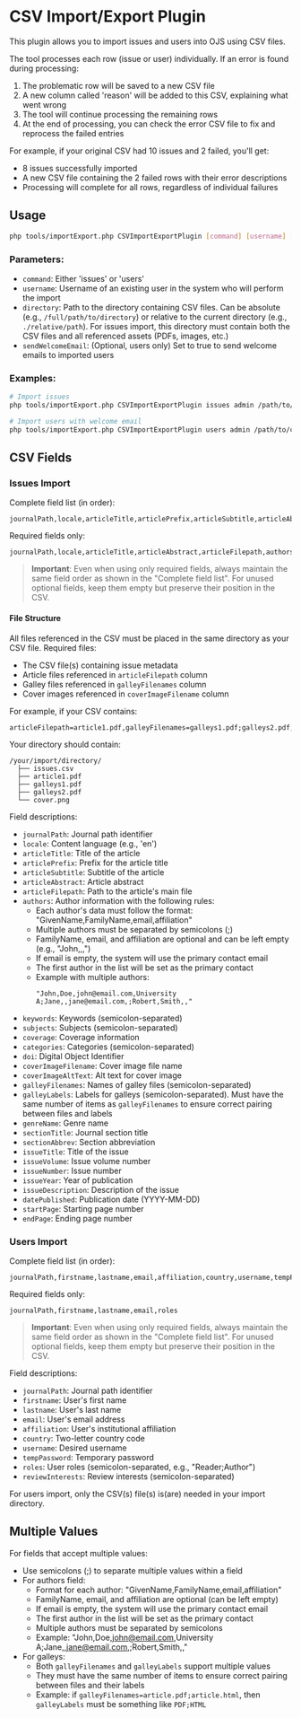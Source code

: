 # CSV Import/Export Plugin

This plugin allows you to import issues and users into OJS using CSV files.

The tool processes each row (issue or user) individually. If an error is found during processing:
1. The problematic row will be saved to a new CSV file
2. A new column called 'reason' will be added to this CSV, explaining what went wrong
3. The tool will continue processing the remaining rows
4. At the end of processing, you can check the error CSV file to fix and reprocess the failed entries

For example, if your original CSV had 10 issues and 2 failed, you'll get:
- 8 issues successfully imported
- A new CSV file containing the 2 failed rows with their error descriptions
- Processing will complete for all rows, regardless of individual failures

## Usage

```bash
php tools/importExport.php CSVImportExportPlugin [command] [username] [directory] [sendWelcomeEmail]
```

### Parameters:

- `command`: Either 'issues' or 'users'
- `username`: Username of an existing user in the system who will perform the import
- `directory`: Path to the directory containing CSV files. Can be absolute (e.g., `/full/path/to/directory`) or relative to the current directory (e.g., `./relative/path`). For issues import, this directory must contain both the CSV files and all referenced assets (PDFs, images, etc.)
- `sendWelcomeEmail`: (Optional, users only) Set to true to send welcome emails to imported users

### Examples:

```bash
# Import issues
php tools/importExport.php CSVImportExportPlugin issues admin /path/to/csv/directory

# Import users with welcome email
php tools/importExport.php CSVImportExportPlugin users admin /path/to/csv/directory true
```

## CSV Fields

### Issues Import

Complete field list (in order):
```
journalPath,locale,articleTitle,articlePrefix,articleSubtitle,articleAbstract,articleFilepath,authors,keywords,subjects,coverage,categories,doi,coverImageFilename,coverImageAltText,galleyFilenames,galleyLabels,genreName,sectionTitle,sectionAbbrev,issueTitle,issueVolume,issueNumber,issueYear,issueDescription,datePublished,startPage,endPage
```

Required fields only:
```
journalPath,locale,articleTitle,articleAbstract,articleFilepath,authors,issueTitle,issueVolume,issueNumber,issueYear,datePublished
```

> **Important**: Even when using only required fields, always maintain the same field order as shown in the "Complete field list". For unused optional fields, keep them empty but preserve their position in the CSV.

#### File Structure

All files referenced in the CSV must be placed in the same directory as your CSV file. Required files:
- The CSV file(s) containing issue metadata
- Article files referenced in `articleFilepath` column
- Galley files referenced in `galleyFilenames` column
- Cover images referenced in `coverImageFilename` column

For example, if your CSV contains:
```
articleFilepath=article1.pdf,galleyFilenames=galleys1.pdf;galleys2.pdf,coverImageFilename=cover.png
```

Your directory should contain:
```
/your/import/directory/
  ├── issues.csv
  ├── article1.pdf
  ├── galleys1.pdf
  ├── galleys2.pdf
  └── cover.png
```

Field descriptions:

- `journalPath`: Journal path identifier
- `locale`: Content language (e.g., 'en')
- `articleTitle`: Title of the article
- `articlePrefix`: Prefix for the article title
- `articleSubtitle`: Subtitle of the article
- `articleAbstract`: Article abstract
- `articleFilepath`: Path to the article's main file
- `authors`: Author information with the following rules:
  - Each author's data must follow the format: "GivenName,FamilyName,email,affiliation"
  - Multiple authors must be separated by semicolons (;)
  - FamilyName, email, and affiliation are optional and can be left empty (e.g., "John,,,")
  - If email is empty, the system will use the primary contact email
  - The first author in the list will be set as the primary contact
  - Example with multiple authors:
    ```
    "John,Doe,john@email.com,University A;Jane,,jane@email.com,;Robert,Smith,,"
    ```
- `keywords`: Keywords (semicolon-separated)
- `subjects`: Subjects (semicolon-separated)
- `coverage`: Coverage information
- `categories`: Categories (semicolon-separated)
- `doi`: Digital Object Identifier
- `coverImageFilename`: Cover image file name
- `coverImageAltText`: Alt text for cover image
- `galleyFilenames`: Names of galley files (semicolon-separated)
- `galleyLabels`: Labels for galleys (semicolon-separated). Must have the same number of items as `galleyFilenames` to ensure correct pairing between files and labels
- `genreName`: Genre name
- `sectionTitle`: Journal section title
- `sectionAbbrev`: Section abbreviation
- `issueTitle`: Title of the issue
- `issueVolume`: Issue volume number
- `issueNumber`: Issue number
- `issueYear`: Year of publication
- `issueDescription`: Description of the issue
- `datePublished`: Publication date (YYYY-MM-DD)
- `startPage`: Starting page number
- `endPage`: Ending page number

### Users Import

Complete field list (in order):
```
journalPath,firstname,lastname,email,affiliation,country,username,tempPassword,roles,reviewInterests
```

Required fields only:
```
journalPath,firstname,lastname,email,roles
```

> **Important**: Even when using only required fields, always maintain the same field order as shown in the "Complete field list". For unused optional fields, keep them empty but preserve their position in the CSV.

Field descriptions:

- `journalPath`: Journal path identifier
- `firstname`: User's first name
- `lastname`: User's last name
- `email`: User's email address
- `affiliation`: User's institutional affiliation
- `country`: Two-letter country code
- `username`: Desired username
- `tempPassword`: Temporary password
- `roles`: User roles (semicolon-separated, e.g., "Reader;Author")
- `reviewInterests`: Review interests (semicolon-separated)

For users import, only the CSV(s) file(s) is(are) needed in your import directory.

## Multiple Values

For fields that accept multiple values:
- Use semicolons (;) to separate multiple values within a field
- For authors field:
  - Format for each author: "GivenName,FamilyName,email,affiliation"
  - FamilyName, email, and affiliation are optional (can be left empty)
  - If email is empty, the system will use the primary contact email
  - The first author in the list will be set as the primary contact
  - Multiple authors must be separated by semicolons
  - Example: "John,Doe,john@email.com,University A;Jane,,jane@email.com,;Robert,Smith,,"
- For galleys:
  - Both `galleyFilenames` and `galleyLabels` support multiple values
  - They must have the same number of items to ensure correct pairing between files and their labels
  - Example: if `galleyFilenames=article.pdf;article.html`, then `galleyLabels` must be something like `PDF;HTML`
